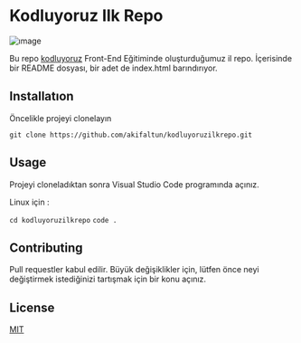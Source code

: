 # Kodluyoruz Ilk Repo

![ımage](file:///C:/Users/akiff/Desktop/patika-task/resim.png)

Bu repo [kodluyoruz](https://www.kodluyoruz.org/) Front-End Eğitiminde oluşturduğumuz il repo. İçerisinde bir README dosyası, bir adet de index.html barındırıyor.

## Installatıon

Öncelikle projeyi clonelayın 

`git clone https://github.com/akifaltun/kodluyoruzilkrepo.git `

## Usage 

Projeyi cloneladıktan sonra Visual Studio Code programında açınız.

Linux için :

`cd kodluyoruzilkrepo`
`code .`

## Contributing

Pull requestler kabul edilir. Büyük değişiklikler için, lütfen önce neyi değiştirmek istediğinizi tartışmak için bir konu açınız.

## License

[MIT](https://choosealicense.com/licenses/mit/)